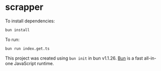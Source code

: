 # scrapper

To install dependencies:

```bash
bun install
```

To run:

```bash
bun run index.get.ts
```

This project was created using `bun init` in bun v1.1.26. [Bun](https://bun.sh) is a fast all-in-one JavaScript runtime.
